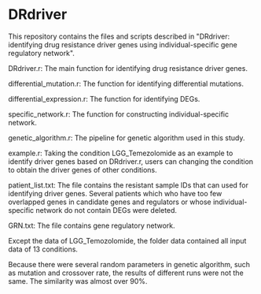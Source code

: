 # DRdriver
This repository contains the files and scripts described in "DRdriver: identifying drug resistance driver genes using individual-specific gene regulatory network".

DRdriver.r: The main function for identifying drug resistance driver genes.

differential_mutation.r: The function for identifying differential mutations.

differential_expression.r: The function for identifying DEGs.

specific_network.r: The function for constructing individual-specific network.

genetic_algorithm.r: The pipeline for genetic algorithm used in this study.

example.r: Taking the condition LGG_Temezolomide as an example to identify driver genes based on DRdriver.r, users can changing the condition to obtain the driver genes of other conditions.

patient_list.txt: The file contains the resistant sample IDs that can used for identifying driver genes. Several patients which who have too few overlapped genes in candidate genes and regulators or whose individual-specific network do not contain DEGs were deleted.

GRN.txt: The file contains gene regulatory network. 

Except the data of LGG_Temozolomide, the folder data contained all input data of 13 conditions.

Because there were several random parameters in genetic algorithm, such as mutation and crossover rate, the results of different runs were not the same. The similarity was almost over 90%.
